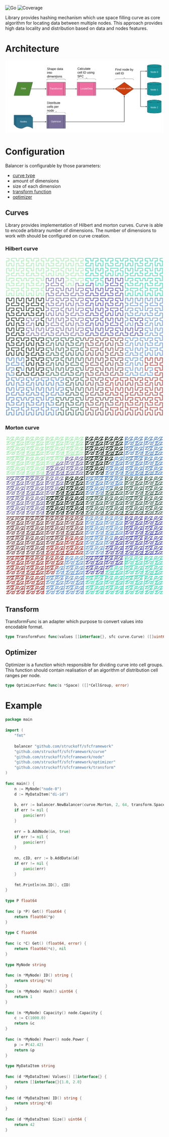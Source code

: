 ![Go](https://github.com/struckoff/sfcframework/workflows/Go/badge.svg?branch=master)
![Coverage](https://s3.amazonaws.com/assets.coveralls.io/badges/coveralls_96.svg?branch=master)

Library provides hashing mechanism which use space filling curve as core algorithm for locating data between multiple nodes.
This approach provides high data locality and distribution based on data and nodes features.

# Architecture
![scheme](images/scheme.png)

# Configuration
Balancer is configurable by those parameters:
 + [curve type](#curves)
 + amount of dimensions
 + size of each dimension
 + [transform function](#transform)
 + [optimizer](#optimizer)
## Curves
Library provides implementation of Hilbert and morton curves.
Curve is able to encode arbitrary number of dimensions.
The number of dimensions to work with should be configured on curve creation. 
### Hilbert curve
![hilbert](images/hil.png)
### Morton curve
![morton](images/mor.png)

## Transform
TransformFunc is an adapter which purpose to convert values into encodable format.
````go
type TransformFunc func(values []interface{}, sfc curve.Curve) ([]uint64, error)
````
## Optimizer
Optimizer is a function which responsible for dividing curve into cell groups.
This function should contain realisation of an algorithm of distribution cell ranges per node.
````go
type OptimizerFunc func(s *Space) ([]*CellGroup, error)
````

# Example
````go
package main

import (
	"fmt"

	balancer "github.com/struckoff/sfcframework"
	"github.com/struckoff/sfcframework/curve"
	"github.com/struckoff/sfcframework/node"
	"github.com/struckoff/sfcframework/optimizer"
	"github.com/struckoff/sfcframework/transform"
)

func main() {
	n := MyNode("node-0")
	d := MyDataItem("di-id")

	b, err := balancer.NewBalancer(curve.Morton, 2, 64, transform.SpaceTransform, optimizer.PowerRangeOptimizer, nil)
	if err != nil {
		panic(err)
	}

	err = b.AddNode(&n, true)
	if err != nil {
		panic(err)
	}

	nn, cID, err := b.AddData(&d)
	if err != nil {
		panic(err)
	}

	fmt.Println(nn.ID(), cID)
}

type P float64

func (p *P) Get() float64 {
	return float64(*p)
}

type C float64

func (c *C) Get() (float64, error) {
	return float64(*c), nil
}

type MyNode string

func (n *MyNode) ID() string {
	return string(*n)
}
func (n *MyNode) Hash() uint64 {
	return 1
}

func (n *MyNode) Capacity() node.Capacity {
	c := C(1000.0)
	return &c
}

func (n *MyNode) Power() node.Power {
	p := P(42.42)
	return &p
}

type MyDataItem string

func (d *MyDataItem) Values() []interface{} {
	return []interface{}{1.0, 2.0}
}

func (d *MyDataItem) ID() string {
	return string(*d)
}

func (d *MyDataItem) Size() uint64 {
	return 42
}
````
